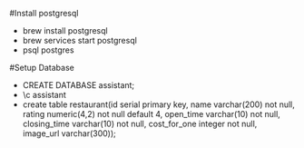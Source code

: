 #Install postgresql
- brew install postgresql
- brew services start postgresql
- psql postgres

#Setup Database
- CREATE DATABASE assistant;
- \c assistant
- create table restaurant(id serial primary key, name varchar(200) not null, rating numeric(4,2) not null default 4, open_time varchar(10) not null, closing_time varchar(10) not null, cost_for_one integer not null, image_url varchar(300));
